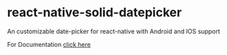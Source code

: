 # react-native-solid-datepicker
An customizable date-picker for react-native with Android and IOS support

For Documentation [click here](https://github.com/nanorocks/react-native-solid-datepicker/tree/main/solid-datepicker)
